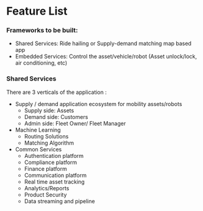 # Feature List

### Frameworks to be built:  
- Shared Services: Ride hailing or Supply-demand matching map based app
- Embedded Services: Control the asset/vehicle/robot (Asset unlock/lock, air conditioning, etc)

### Shared Services

There are 3 verticals of the application :

- Supply / demand application ecosystem for mobility assets/robots 
  - Supply side: Assets
  - Demand side: Customers
  - Admin side: Fleet Owner/ Fleet Manager
- Machine Learning 
  - Routing Solutions
  - Matching Algorithm 
- Common Services
  - Authentication platform
  - Compliance platform
  - Finance platform
  - Communication platform
  - Real time asset tracking
  - Analytics/Reports
  - Product Security
  - Data streaming and pipeline
